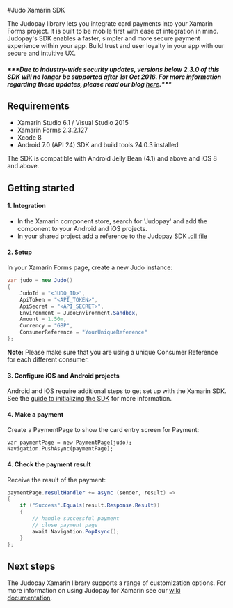 #Judo Xamarin SDK

The Judopay library lets you integrate card payments into your Xamarin Forms project. It is built to be mobile first with ease of integration in mind. Judopay's SDK enables a faster, simpler and more secure payment experience within your app. Build trust and user loyalty in your app with our secure and intuitive UX.

##### **\*\*\*Due to industry-wide security updates, versions below 2.3.0 of this SDK will no longer be supported after 1st Oct 2016. For more information regarding these updates, please read our blog [here](http://hub.judopay.com/pci31-security-updates/ "Security Blog").*****

## Requirements
- Xamarin Studio 6.1 / Visual Studio 2015
- Xamarin Forms 2.3.2.127
- Xcode 8
- Android 7.0 (API 24) SDK and build tools 24.0.3 installed

The SDK is compatible with Android Jelly Bean (4.1) and above and iOS 8 and above.

## Getting started

#### 1. Integration

- In the Xamarin component store, search for 'Judopay' and add the component to your Android and iOS projects.
- In your shared project add a reference to the Judopay SDK [.dll file](https://github.com/JudoPay/Judo-Xamarin/releases/tag/3.0)

#### 2. Setup

In your Xamarin Forms page, create a new Judo instance:

```csharp
var judo = new Judo()
{
    JudoId = "<JUDO_ID>",
    ApiToken = "<API_TOKEN>",
    ApiSecret = "<API_SECRET>",
    Environment = JudoEnvironment.Sandbox,
    Amount = 1.50m,
    Currency = "GBP",
    ConsumerReference = "YourUniqueReference"
};
```

__Note:__ Please make sure that you are using a unique Consumer Reference for each different consumer.

#### 3. Configure iOS and Android projects

Android and iOS require additional steps to get set up with the Xamarin SDK. See the [guide to initializing the SDK](https://github.com/JudoPay/Judo-Xamarin/wiki/Initializing-the-SDK) for more information.

#### 4. Make a payment

Create a PaymentPage to show the card entry screen for Payment:

```chsarp
var paymentPage = new PaymentPage(judo);
Navigation.PushAsync(paymentPage);
```

#### 4. Check the payment result

Receive the result of the payment:

```csharp
paymentPage.resultHandler += async (sender, result) =>
{
	if ("Success".Equals(result.Response.Result))
	{
		// handle successful payment
		// close payment page
		await Navigation.PopAsync();
	}
};
```

## Next steps

The Judopay Xamarin library supports a range of customization options. For more information on using Judopay for Xamarin see our [wiki documentation](https://github.com/JudoPay/Judo-Xamarin/wiki).
